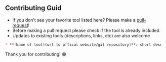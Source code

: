 ## Contributing Guid

* If you don't see your favorite tool listed here? Please make a [pull-request](https://github.com/maxscheijen/ml-tools/pulls)!
* Before making a pull request please check if the tool is already included.
* Updates to existing tools (descriptions, links, etc) are also welcome

```markdown
* **[Name of tool](url to offical website/git repository)**: short description of the tool `programming language`.
```

Thank you for contributing! 😁
